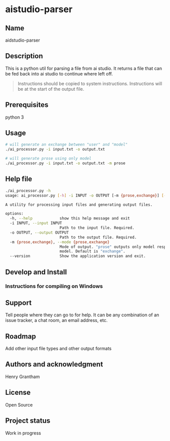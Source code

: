 # aistudio-parser

## Name
aidstudio-parser

## Description
This is a python util for parsing a file from ai studio. It returns a file that can be fed back into ai studio to continue where left off.
> Instructions should be copied to system instructions. Instructions will be at the start of the output file.

## Prerequisites
python 3


## Usage

```bash
# will generate an exchange between "user" and "model"
./ai_processor.py -i input.txt -o output.txt 

# will generate prose using only model
./ai_processor.py -i input.txt -o output.txt -m prose
```

## Help file

```bash
./ai_processor.py -h
usage: ai_processor.py [-h] -i INPUT -o OUTPUT [-m {prose,exchange}] [--version]

A utility for processing input files and generating output files.

options:
  -h, --help            show this help message and exit
  -i INPUT, --input INPUT
                        Path to the input file. Required.
  -o OUTPUT, --output OUTPUT
                        Path to the output file. Required.
  -m {prose,exchange}, --mode {prose,exchange}
                        Mode of output. "prose" outputs only model responses, "exchange" alternates between user and
                        model. Default is "exchange".
  --version             Show the application version and exit.
```

## Develop and Install

### Instructions for compiling on Windows



## Support
Tell people where they can go to for help. It can be any combination of an issue tracker, a chat room, an email address, etc.

## Roadmap
Add other input file types and other output formats

## Authors and acknowledgment
Henry Grantham

## License
Open Source

## Project status
Work in progress